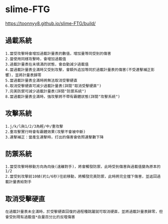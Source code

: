 # slime-FTG

https://toonnyy8.github.io/slime-FTG/build/

## 過載系統
```
1.當受攻擊時會增加過載計量表的數值，增加量等同受到的傷害
2.當使用同樣攻擊時，會增加過載值
3.過載計量表在未填滿的狀態，會自動減少過載值
4.當過載計量表全滿時又受到攻擊，會額外追加等同於過載計量表的傷害(不受連擊補正影響)，並將計量表歸零
5.當過載計量表全滿時將無法取消受擊硬直
6.取消受擊硬直可減少過載計量表(詳閱"取消受擊硬直")
7.完美防禦可減少過載計量表(詳閱"防禦系統")
8.當過載計量表全滿時，強攻擊將不帶有霸體狀態(詳閱"攻擊系統")
```

## 攻擊系統
```
1.j/k/l與1/2/3為輕/中/重攻擊
2.重攻擊實行時會有霸體效果(攻擊不會被中斷)
3.連擊補正：當產生連擊時，打出的傷害會依照連擊數下降
```

## 防禦系統
```
1.當受攻擊時移動方向為向後(遠離對手)，將會觸發防禦，此時受到傷害與過載值變為原本的1/2
2.當受到攻擊前10幀(約1/6秒)往前移動，將觸發完美防禦，此時將完全擋下傷害，並返回過載計量表給對手
```

## 取消受擊硬直
```
在過載計量表未全滿時，於受擊硬直回復的過程種跳躍就可取消硬直，並將過載計量表歸零，但會受到現有過載值*血量百分比的反噬傷害
```